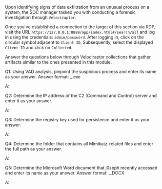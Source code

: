 
Upon identifying signs of data exfiltration from an unusual process on a system, the SOC manager tasked you with conducting a forensic investigation through `Velociraptor`.

Once you've established a connection to the target of this section via RDP, visit the URL `https://127.0.0.1:8889/app/index.html#/search/all` and log in using the credentials: `admin/password`. After logging in, click on the circular symbol adjacent to `Client ID`. Subsequently, select the displayed `Client ID` and click on `Collected`.

Answer the questions below through Velociraptor collections that gather artifacts similar to the ones presented in this module.

Q1: Using VAD analysis, pinpoint the suspicious process and enter its name as your answer. Answer format: _.exe

A:

Q2: Determine the IP address of the C2 (Command and Control) server and enter it as your answer.

A:

Q3: Determine the registry key used for persistence and enter it as your answer.

A:

Q4: Determine the folder that contains all Mimikatz-related files and enter the full path as your answer.

A:

Q5: Determine the Microsoft Word document that j0seph recently accessed and enter its name as your answer. Answer format: _.DOCX

A:
